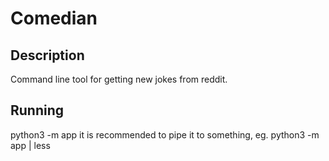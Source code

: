 # Comedian

## Description
Command line tool for getting new jokes from reddit.

## Running
python3 -m app
it is recommended to pipe it to something, eg. python3 -m app | less

